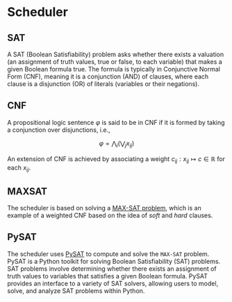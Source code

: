 # Scheduler 

## SAT 
A SAT (Boolean Satisfiability) problem asks whether there exists a valuation (an assignment of truth values, true or false, to each variable) that makes a given Boolean formula true. The formula is typically in Conjunctive Normal Form (CNF), meaning it is a conjunction (AND) of clauses, where each clause is a disjunction (OR) of literals (variables or their negations).

## CNF
A propositional logic sentence $\varphi$ is said to be in CNF if it is formed by taking a conjunction over disjunctions, i.e.,

$$ 
    \varphi = \bigwedge_{i} \left( \bigvee_j x_{ij} \right)
$$

An extension of CNF is achieved by associating a weight $c_{ij}: x_{ij} \mapsto c \in \mathbb{R}$ for each $x_{ij}$.

## MAXSAT
The scheduler is based on solving a [MAX-SAT problem](https://en.wikipedia.org/wiki/Maximum_satisfiability_problem), which is an example of a weighted CNF based on the idea of *soft* and *hard* clauses.

## PySAT
The scheduler uses [PySAT](https://pysathq.github.io) to compute and solve the `MAX-SAT` problem. PySAT is a Python toolkit for solving Boolean Satisfiability (SAT) problems. SAT problems involve determining whether there exists an assignment of truth values to variables that satisfies a given Boolean formula. PySAT provides an interface to a variety of SAT solvers, allowing users to model, solve, and analyze SAT problems within Python.
